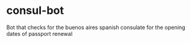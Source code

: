 # consul-bot
Bot that checks for the buenos aires spanish consulate for the opening dates of passport renewal

